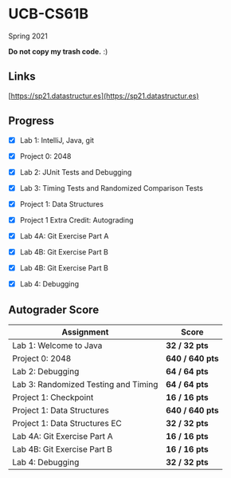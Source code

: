 # UCB-CS61B

Spring 2021

**Do not copy my trash code.** :)

## Links
[https://sp21.datastructur.es](https://sp21.datastructur.es)

## Progress
- [x] Lab 1: IntelliJ, Java, git
- [x] Project 0: 2048
- [x] Lab 2: JUnit Tests and Debugging
- [x] Lab 3: Timing Tests and Randomized Comparison Tests
- [x] Project 1: Data Structures
- [x] Project 1 Extra Credit: Autograding
- [x] Lab 4A: Git Exercise Part A
- [x] Lab 4B: Git Exercise Part B
- [x] Lab 4B: Git Exercise Part B
- [x] Lab 4: Debugging


## Autograder Score
| Assignment              | Score           |
|-------------------------|-----------------|
| Lab 1: Welcome to Java  | **32 / 32 pts** |
| Project 0: 2048         | **640 / 640 pts**|
| Lab 2: Debugging        | **64 / 64 pts**|
| Lab 3: Randomized Testing and Timing   | **64 / 64 pts**|
| Project 1: Checkpoint   | **16 / 16 pts**|
| Project 1: Data Structures   | **640 / 640 pts**|
| Project 1: Data Structures EC   | **32 / 32 pts**|
| Lab 4A: Git Exercise Part A   | **16 / 16 pts**|
| Lab 4B: Git Exercise Part B   | **16 / 16 pts**|
| Lab 4: Debugging   | **32 / 32 pts**|
